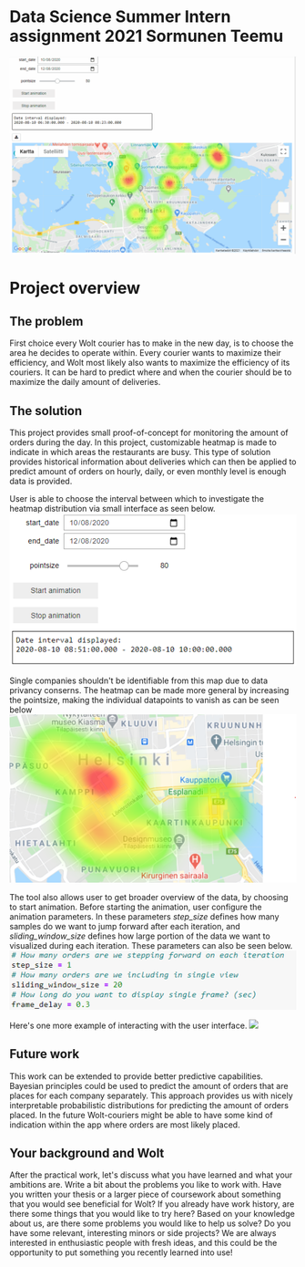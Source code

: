 # Data Science Summer Intern assignment 2021 Sormunen Teemu

![](wolt_demo_project_short.gif)

# Project overview
## The problem

First choice every Wolt courier has to make in the new day, is to choose the area he decides to operate within. Every courier wants to maximize their efficiency, and Wolt most likely also wants to maximize the efficiency of its couriers. It can be hard to predict where and when the courier should be to maximize the daily amount of deliveries.

## The solution

This project provides small proof-of-concept for monitoring the amount of orders during the day. In this project, customizable heatmap is made to indicate in which areas the restaurants are busy. This type of solution provides historical information about deliveries which can then be applied to predict amount of orders on hourly, daily, or even monthly level is enough data is provided. 

User is able to choose the interval between which to investigate the heatmap distribution via small interface as seen below.
![](user_panel.png)


Single companies shouldn't be identifiable from this map due to data privancy conserns. The heatmap can be made more general by increasing the pointsize, making the individual datapoints to vanish as can be seen below
![](vanished_datapoints.png)

The tool also allows user to get broader overview of the data, by choosing to start animation. Before starting the animation, user configure the animation parameters. In these parameters *step_size* defines how many samples do we want to jump forward after each iteration, and *sliding_window_size* defines how large portion of the data we want to visualized during each iteration. These parameters can also be seen below.
![](parameter_selection.png)

Here's one more example of interacting with the user interface.
![](wolt_demo_project_long.gif)

## Future work

This work can be extended to provide better predictive capabilities. Bayesian principles could be used to predict the amount of orders that are places for each company separately. This approach provides us with nicely interpretable probabilistic distributions for predicting the amount of orders placed. In the future Wolt-couriers might be able to have some kind of indication within the app where orders are most likely placed. 


## Your background and Wolt
After the practical work, let's discuss what you have learned and what your ambitions are. Write a bit about the problems you like to work with. Have you written your thesis or a larger piece of coursework about something that you would see beneficial for Wolt? If you already have work history, are there some things that you would like to try here? Based on your knowledge about us, are there some problems you would like to help us solve? Do you have some relevant, interesting minors or side projects? We are always interested in enthusiastic people with fresh ideas, and this could be the opportunity to put something you recently learned into use!
